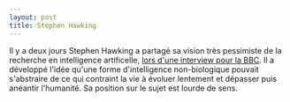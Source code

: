 ```yaml
---
layout: post
title: Stephen Hawking
---
```

Il y a deux jours Stephen Hawking a partagé sa vision très pessimiste
de la recherche en intelligence artificelle,
[lors d'une interview pour la BBC](http://www.bbc.com/news/technology-30290540).
Il a développé l'idée qu'une forme d'intelligence non-biologique pouvait
s'abstraire de ce qui contraint la vie à évoluer lentement et dépasser
puis anéantir l'humanité. Sa position sur le sujet est lourde de sens.
